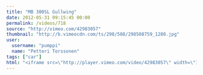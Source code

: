 ```yaml
---
title: "MB 300SL Gullwing"
date: 2012-05-31 09:15:45 00:00
permalink: /videos/718
source: "http://vimeo.com/42983057"
thumbnail: "http://b.vimeocdn.com/ts/298/508/298508759_1280.jpg"
user:
  username: "pumppi"
  name: "Petteri Torssonen"
tags: ["car"]
html: "<iframe src=\"http://player.vimeo.com/video/42983057\" width=\"1280\" height=\"720\" frameborder=\"0\" webkitAllowFullScreen mozallowfullscreen allowFullScreen></iframe>"
---
```


